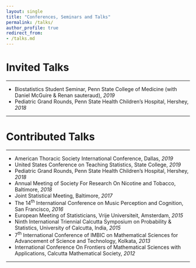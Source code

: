 ```yaml
---
layout: single
title: "Conferences, Seminars and Talks"
permalink: /talks/
author_profile: true
redirect_from: 
- /talks.md
---
```


# Invited Talks

---

* Biostatistics Student Seminar, Penn State College of Medicine (with Daniel McGuire & Renan sauteraud), *2019*
* Pediatric Grand Rounds, Penn State Health Children’s Hospital, Hershey, *2018*

---

# Contributed Talks

---

* American Thoracic Society International Conference, Dallas, *2019*
* United States Conference on Teaching Statistics, State College, *2019*
* Pediatric Grand Rounds, Penn State Health Children’s Hospital, Hershey, *2018*
* Annual Meeting of Society For Research On Nicotine and Tobacco, Baltimore, *2018*
* Joint Statistical Meeting, Baltimore, *2017*
* The 14<sup>th</sup> International Conference on Music Perception and Cognition, San Francisco, *2016*
* European Meeting of Statisticians, Vrije Universiteit, Amsterdam, *2015*
* Ninth International Triennial Calcutta Symposium on Probability & Statistics, University of Calcutta, India, *2015*
* 7<sup>th</sup> International Conference of IMBIC on Mathematical Sciences for Advancement of Science and Technology, Kolkata, *2013*
* International Conference On Frontiers of Mathematical Sciences with Applications, Calcutta Mathematical Society, *2012*

---
